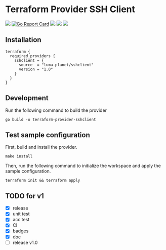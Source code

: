 # Terraform Provider SSH Client

[![](https://img.shields.io/github/go-mod/go-version/luma-planet/terraform-provider-sshclient?style=flat-square)](https://github.com/luma-planet/terraform-provider-sshclient)
[![Go Report Card](https://goreportcard.com/badge/github.com/luma-planet/terraform-provider-sshclient)](https://goreportcard.com/report/github.com/luma-planet/terraform-provider-sshclient)
[![](https://img.shields.io/github/workflow/status/luma-planet/terraform-provider-sshclient/test?label=test&style=flat-square)](https://github.com/luma-planet/terraform-provider-sshclient/actions/workflows/test.yml)
[![](https://img.shields.io/github/workflow/status/luma-planet/terraform-provider-sshclient/staticcheck?label=staticcheck&style=flat-square)](https://github.com/luma-planet/terraform-provider-sshclient/actions/workflows/staticcheck.yml)
[![](https://img.shields.io/github/workflow/status/luma-planet/terraform-provider-sshclient/fmt?label=fmt&style=flat-square)](https://github.com/luma-planet/terraform-provider-sshclient/actions/workflows/fmt.yml)

## Installation

```
terraform {
  required_providers {
    sshclient = {
      source  = "luma-planet/sshclient"
      version = "1.0"
    }
  }
}
```

## Development

Run the following command to build the provider

```shell
go build -o terraform-provider-sshclient
```

## Test sample configuration

First, build and install the provider.

```shell
make install
```

Then, run the following command to initialize the workspace and apply the sample configuration.

```shell
terraform init && terraform apply
```

## TODO for v1

- [x] release
- [x] unit test
- [x] acc test
- [x] CI
- [x] badges
- [x] doc
- [ ] release v1.0
